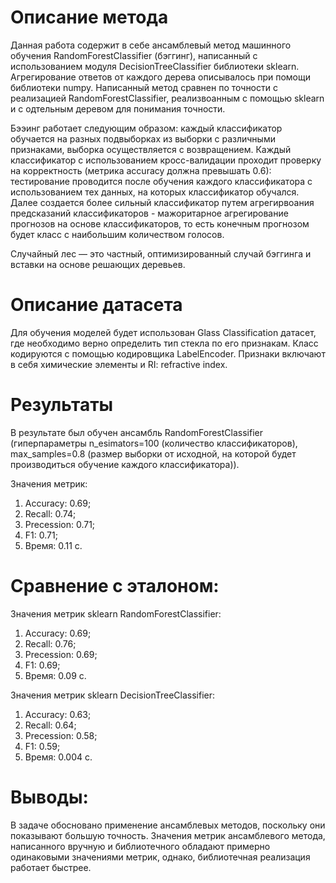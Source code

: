 # Описание метода

Данная работа содержит в себе ансамблевый метод машинного обучения RandomForestClassifier (бэггинг), написанный с использованием модуля DecisionTreeClassifier библиотеки sklearn. Агрегирование ответов от каждого дерева описывалось при помощи библиотеки numpy. Написанный метод сравнен по точности с реализацией RandomForestClassifier, реализвоанным с помощью sklearn и с одтельным деревом для понимания точности.

Бээинг работает следующим образом: каждый классификатор обучается на разных подвыборках из выборки с различными признаками, выборка осуществляется с возвращением. Каждый классификатор с использованием кросс-валидации проходит проверку на корректность (метрика accuracy должна превышать 0.6): тестирование проводится после обучения каждого классификатора с использованием тех данных, на которых классификатор обучался. Далее создается более сильный классификатор путем  агрегирвоания предсказаний классификаторов - мажоритарное агрегирование прогнозов на основе классификаторов, то есть конечным прогнозом будет класс с наибольшим количеством голосов.

Случайный лес — это частный, оптимизированный случай бэггинга и вставки на основе решающих деревьев.

# Описание датасета

Для обучения моделей будет использован Glass Classification датасет, где необходимо верно определить тип стекла по его признакам. Класс кодируются с помощью кодировщика LabelEncoder. Признаки включают в себя химические элементы и RI: refractive index.

# Результаты

В результате был обучен ансамбль RandomForestClassifier (гиперпараметры n_esimators=100 (количество классификаторов), max_samples=0.8 (размер выборки от исходной, на которой будет производиться обучение каждого классификатора)).

Значения метрик:

1. Accuracy: 0.69;
2. Recall: 0.74;
3. Precession: 0.71;
4. F1: 0.71;
5. Время: 0.11 с.

# Сравнение с эталоном:

Значения метрик sklearn RandomForestClassifier:

1. Accuracy: 0.69;
2. Recall: 0.76;
3. Precession: 0.69;
4. F1: 0.69;
5. Время: 0.09 с.

Значения метрик sklearn DecisionTreeClassifier:

1. Accuracy: 0.63;
2. Recall: 0.64;
3. Precession: 0.58;
4. F1: 0.59;
5. Время: 0.004 с.

# Выводы:

В задаче обосновано применение ансамблевых методов, поскольку они показывают большую точность. Значения метрик ансамблевого метода, написанного вручную и библиотечного обладают примерно одинаковыми значениями метрик, однако, библиотечная реализация работает быстрее.
